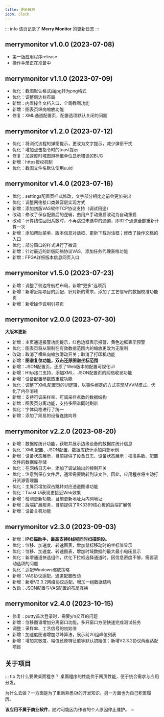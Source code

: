 ```yaml
---
title: 更新日志
icon: clock
---
```


::: info
该页记录了 **Merry Monitor** 的更新日志
:::

## merrymonitor v1.0.0 (2023-07-08)

+ 第一版应用程序release
+ 操作手册正在准备中

## merrymonitor v1.1.0 (2023-07-09)

+ 优化：截图默认格式由jpg转为png格式
+ 优化：调整侧边栏布局
+ 新增：内置操作文档入口、全局截图功能
+ 新增：图表页纵向缩放功能
+ 修复：XML通道配置页，配置选项默认关闭的问题

## merrymonitor v1.2.0 (2023-07-12)

+ 优化：将测试流程的弹窗提示，更改为文字提示，减少弹窗干扰
+ 优化：增加点击指令时的toast提示
+ 修复：加速度时域图游标值单位显示错误的BUG
+ 新增：https授权机制
+ 优化：截图文件名默认使用uuid

## merrymonitor v1.4.0 (2023-07-16)

+ 优化：settings配置页样式修改，文字部分相比之前会更加突出
+ 优化：调整网络接口类兼容层实现方式
+ 新增：添加初版VAS软件TCP协议支持（调试用途）
+ 改动：修改了保存配置后的逻辑，由用户手动重启改动为自动重启
+ 改动：计算线性回归系数时，不再跳过未选中的通道，即32个通道全部重新计算一次
+ 新增：添加帮助菜单、版本信息对话框、更新下载对话框；修改了操作文档的入口
+ 优化：部分窗口的样式进行了微调
+ 新增：针对最近的新版网络协议VAS，添加任务代理表格功能
+ 新增：FPGA详细版本信息网页入口

## merrymonitor v1.5.0 (2023-07-23)

+ 新增：调整了侧边导航栏布局，新增“更多”选项页
+ 新增：新增近期项目的适配，针对新的需求，添加了工艺信号的数据校准功能页
+ 新增：新增操作说明引导页

## merrymonitor v2.0.0 (2023-07-30)

<badge text="注" type="tip" /> **大版本更新**

+ 新增：主页通道报警功能提示，红色边框表示报警、黄色边框表示预警
+ 优化：图表页将从限制在有效数据范围内的缩放更改为无限制
+ 改动：取消了横纵向缩放滑动开关；取消了打印机功能
+ 新增：**图谱复位功能，双击还原图谱坐标范围**
+ 新增：JSON配置页，还原了Web版本的配置可视化UI
+ 新增：Http接口支持，添加XML、JSON配置页的网络收发功能
+ 新增：设备配置参数热重载功能
+ 优化：调整了XML配置页的UI逻辑，以事件绑定的方式实现MVVM模式，优化了内存消耗
+ 新增：支持可调采样率、可调采样点数的数据结构
+ 新增：图表页分离功能，支持多图谱同时刷新
+ 优化：字体风格进行了统一
+ 新增：添加了简易的设备连接向导

## merrymonitor v2.2.0 (2023-08-20)

+ 新增：数据库统计功能，获取并展示边缘设备的数据库统计信息
+ 优化：XML配置、JSON配置、数据库统计添加内部示例
+ 新增：设备状态展示，目前提供了设备日志、设备状态展示；校准系数、配置文件的数据库存储
+ 优化：在网络日志中，添加了调试输出的控制开关
+ 优化：注意到保存文件后，通常需要跳转到该文件。因此，应用程序将主动打开资源管理器
+ 优化：主屏页增加双击跳转对应通道图谱功能
+ 优化：Toast Ui表现更接近Web效果
+ 新增：检测更新功能，目前更新地址为内网地址
+ 新增：后端扩展服务，目前提供了RK3399核心板的后端扩展包
+ 新增：设备关机功能

## merrymonitor v2.3.0 (2023-09-03)

+ 新增：**IP扫描助手，最高支持8线程同时扫描网段。**
+ 优化：位移、加速度、转速图表，增加鼠标移动时的坐标值显示
+ 优化：位移、加速度、转速图表，增加时域数据的最大最小电压显示
+ 优化：新增通道快选组件，优化下拉框选择通道时，因信息密度不够，需要滚动选项的问题
+ 优化：适配Windows缩放策略
+ 新增：VAS协议适配，通道配置改动
+ 新增：新增V2.3.2网络协议适配，增加一组数据结构
+ 改动：JSON配置与VAS配置的布局互换

## merrymonitor v2.4.0 (2023-10-15)

+ 修复：putty首次登录时，需要y/n交互的问题
+ 新增：位移图谱增加分离窗口功能，多开窗口方便快速完成测试任务
+ 调整：采样率、工艺信号的初始值
+ 新增：加速度图谱增加寻峰算法，展示前20组峰值列表
+ 新增：增加灵敏度、幅值还原特征值等默认初始值；新增V2.3.2协议两组适配项目

## 关于项目

::: tip 为什么要做桌面程序？
桌面程序的性能优于网页性能，便于统合需求与应用分发。

为什么去做？一方面是为了重新熟悉Qt的开发知识，另一方面也为自己积累履历。

**该应用不属于商业软件**，随时可能因为作者的个人原因停止维护。
:::
